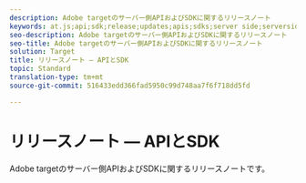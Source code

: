 ```yaml
---
description: Adobe targetのサーバー側APIおよびSDKに関するリリースノート
keywords: at.js;api;sdk;release;updates;apis;sdks;server side;serverside;server-side
seo-description: Adobe targetのサーバー側APIおよびSDKに関するリリースノート
seo-title: Adobe targetのサーバー側APIおよびSDKに関するリリースノート
solution: Target
title: リリースノート — APIとSDK
topic: Standard
translation-type: tm+mt
source-git-commit: 516433edd366fad5950c99d748aa7f6f718dd5fd

---
```



# リリースノート — APIとSDK

Adobe targetのサーバー側APIおよびSDKに関するリリースノートです。
